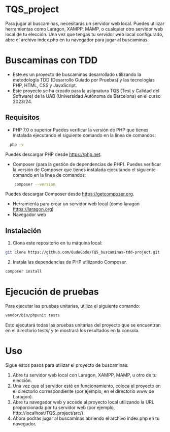 # TQS_project

Para jugar al buscaminas, necesitarás un servidor web local. Puedes utilizar herramientas como Laragon, XAMPP, MAMP, o cualquier otro servidor web local de tu elección. Una vez que tengas tu servidor web local configurado, abre el archivo index.php en tu navegador para jugar al buscaminas.

# Buscaminas con TDD

- Este es un proyecto de buscaminas desarrollado utilizando la metodología TDD (Desarrollo Guiado por Pruebas) y las tecnologías PHP, HTML, CSS y JavaScript. 
- Este proyecto se ha creado para la asignatura TQS (Test y Calidad del Software) de la UAB (Universidad Autónoma de Barcelona) en el curso 2023/24.

## Requisitos

- PHP 7.0 o superior
Puedes verificar la versión de PHP que tienes instalada ejecutando el siguiente comando en la línea de comandos:
```bash
  php -v
```
Puedes descargar PHP desde https://php.net.
- Composer (para la gestión de dependencias de PHP). Puedes verificar la versión de Composer que tienes instalada ejecutando el siguiente comando en la línea de comandos:
```bash
    composer --version
```
Puedes descargar Composer desde https://getcomposer.org.
- Herramienta para crear un servidor web local (como laragon https://laragon.org)
- Navegador web 

## Instalación

1. Clona este repositorio en tu máquina local:

```bash
git clone https://github.com/QudeCode/TQS_buscaminas-tdd-project.git
```

2. Instala las dependencias de PHP utilizando Composer.
```bash
composer install
```
# Ejecución de pruebas
Para ejecutar las pruebas unitarias, utiliza el siguiente comando:
```bash
vendor/bin/phpunit tests
```
Esto ejecutará todas las pruebas unitarias del proyecto que se encuentran en el directorio tests/ y te mostrará los resultados en la consola.

# Uso
Sigue estos pasos para utilizar el proyecto de buscaminas:

1. Abre tu servidor web local con Laragon, XAMPP, MAMP, u otro de tu elección.
2. Una vez que el servidor esté en funcionamiento, coloca el proyecto en el directorio correspondiente (por ejemplo, en el directorio www de Laragon).
3. Abre tu navegador web y accede al proyecto local utilizando la URL proporcionada por tu servidor web (por ejemplo, http://localhost/TQS_project/src/).
4. Ahora podrás jugar al buscaminas abriendo el archivo index.php en tu navegador.
